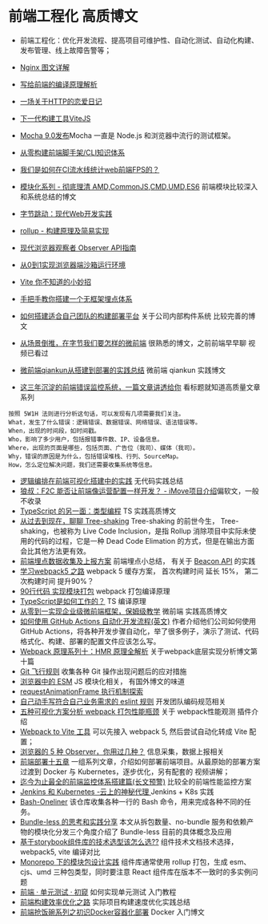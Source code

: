 # 前端工程化 高质博文
* 前端工程化：优化开发流程、提高项目可维护性、自动化测试、自动化构建、发布管理、线上故障告警等；

* [Nginx 图文详解](https://mp.weixin.qq.com/s/vZkXcMOOWu0tsZ_5a6gtew)
* [写给前端的编译原理解析](https://mp.weixin.qq.com/s/Ck5M7vyMe8_8GNqZtA3e0w)
* [一场关于HTTP的恋爱日记](https://mp.weixin.qq.com/s/7Bp8Q9ySIXpnaBfO4jk6Vw)
* [下一代构建工具ViteJS](https://mp.weixin.qq.com/s/NKquEOw1ZP-n2CXcJq9zQw)
* [Mocha 9.0发布](https://github.com/mochajs/mocha/releases/tag/v9.0.0)Mocha 一直是 Node.js 和浏览器中流行的测试框架。
* [从零构建前端脚手架/CLI知识体系](https://juejin.cn/post/6966119324478079007#heading-22)
* [我们是如何在CI流水线统计web前端FPS的？](https://mp.weixin.qq.com/s/fD-jtZ0ETUWwyL3YhmA3kw)
* [模块化系列 - 彻底理清 AMD,CommonJS,CMD,UMD,ES6](https://zhuanlan.zhihu.com/p/108217164) 前端模块比较深入和系统总结的博文
* [字节跳动：现代Web开发实践](https://mp.weixin.qq.com/s/0VDBAgEvqB1xiUs540Fu9A)
* [rollup - 构建原理及简易实现](https://mp.weixin.qq.com/s/diE0M-TWtGoYUUTfTNN26A)
* [现代浏览器观察者 Observer API指南](https://juejin.cn/post/6844903976937209863#heading-4)
* [从0到1实现浏览器端沙箱运行环境](https://mp.weixin.qq.com/s/7CD_F0hEZtYRK0fvBWb_gQ)
* [Vite 你不知道的小妙招](https://mp.weixin.qq.com/s/J_HBCBATgVEexbhzKvb2wQ)
* [手把手教你搭建一个无框架埋点体系](https://mp.weixin.qq.com/s/TcaOUBMBBEGQoQPAjYXb_Q)
* [如何搭建适合自己团队的构建部署平台](https://mp.weixin.qq.com/s/sI-2j9kxAFbZdGSdDnMtVA) 关于公司内部构件系统 比较完善的博文
* [从场景倒推，在字节我们要怎样的微前端](https://mp.weixin.qq.com/s/pTjaje1LUQ2K6VnfsM2eSg) 很熟悉的博文，之前前端早早聊 视频已看过
* [微前端qiankun从搭建到部署的实践总结](https://mp.weixin.qq.com/s/0ox_sLQluMR6gL88yzfIkg) 微前端 qiankun 实践博文
* [这三年沉淀的前端错误监控系统，一篇文章讲透给你](https://mp.weixin.qq.com/s/NY72_cRGAPsex78YwVF_hg) 看标题就知道高质量文章系列
```
按照 5W1H 法则进行分析这句话，可以发现有几项需要我们关注。
What，发⽣了什么错误：逻辑错误、数据错误、⽹络错误、语法错误等。
When，出现的时间段，如时间戳。
Who，影响了多少用户，包括报错事件数、IP、设备信息。
Where，出现的页面是哪些，包括页面、广告位（我司）、媒体（我司）。
Why，错误的原因是为什么，包括错误堆栈、⾏列、SourceMap。
How，怎么定位解决问题，我们还需要收集系统等信息。
```
* [逻辑编排在前端可视化搭建中的实践](https://juejin.cn/post/6942459694430552071) 无代码实践总结
* [狼叔：F2C 能否让前端像运营配置一样开发？ - iMove项目介绍](https://jishuin.proginn.com/p/763bfbd37be6)偏软文，一般不收录
* [TypeScript 的另一面：类型编程](https://juejin.cn/post/6989796543880495135?from=main_page#heading-22) TS 实践高质博文
* [从过去到现在，聊聊 Tree-shaking](https://mp.weixin.qq.com/s/TNXO2ifPymaTxIqzBAmkSQ) Tree-shaking 的前世今生， Tree-shaking，也被称为 Live Code Inclusion，是指 Rollup 消除项目中实际未使用的代码的过程，它是一种 Dead Code Elimation 的方式，但是在输出方面会比其他方法更有效。
* [前端埋点数据收集及上报方案](https://www.shymean.com/article/%E5%89%8D%E7%AB%AF%E5%9F%8B%E7%82%B9%E6%95%B0%E6%8D%AE%E6%94%B6%E9%9B%86%E5%8F%8A%E4%B8%8A%E6%8A%A5%E6%96%B9%E6%A1%88) 前端埋点小总结， 有关于 [Beacon API](https://developer.mozilla.org/zh-CN/docs/Web/API/Beacon_API) 的实践
* [学习webpack5 之路](https://mp.weixin.qq.com/s/pwynolH0pTtT38f-xBUsXw) webpack 5 缓存方案， 首次构建时间 延长 15%， 第二次构建时间 提升90%？
* [90行代码 实现模块打包](https://mp.weixin.qq.com/s/jmtLatozjNxQSg9URBs1Vg) webpack 打包编译原理
* [TypeScript是如何工作的？](https://mp.weixin.qq.com/s/XF8tWJlwZC04WTdmltmXNQ) TS 编译原理
* [从零到一实现企业级微前端框架，保姆级教学](https://juejin.cn/post/7004661323124441102#heading-0) 微前端 实践高质博文
* [如何使用 GitHub Actions 自动化开发流程(英文)](https://posthog.com/blog/automating-a-software-company-with-github-actions) 作者介绍他们公司如何使用 GitHub Actions，将各种开发步骤自动化，举了很多例子，演示了测试、代码格式化、构建、部署的配置文件应该怎么写。
* [Webpack 原理系列十：HMR 原理全解析](https://mp.weixin.qq.com/s/cbYMpuc4hnV9NA4VfqJLvg) 关于webpack底层实现分析博文第十篇
* [Git 飞行规则](https://github.com/k88hudson/git-flight-rules/blob/master/README_zh-CN.md) 收集各种 Git 操作出现问题后的应对措施
* [浏览器中的 ESM](https://mp.weixin.qq.com/s/bMgYgS6rWPkerDo-D6vmMw) JS 模块化相关， 有国外博文的味道
* [requestAnimationFrame 执行机制探索](https://mp.weixin.qq.com/s/ocFcBRjj8xzizF5ebFepdA)
* [自己动手写符合自己业务需求的 eslint 规则](https://mp.weixin.qq.com/s/cbWY0BYeNiCuNtpmylOH9g) 开发团队编码规范相关
* [五种可视化方案分析 webpack 打包性能瓶颈](https://juejin.cn/post/6844904056985485320) 关于 webpack性能观测 插件介绍
* [Webpack to Vite 工具](https://github.com/originjs/webpack-to-vite) 可以先接入 webpack 5, 然后尝试自动化转成 Vite 配置；
* [浏览器的 5 种 Observer，你用过几种？](https://mp.weixin.qq.com/s/-fLZe164aWAaPJ55iZ_m2w) 信息采集，数据上报相关
* [前端部署十五章](https://q.shanyue.tech/deploy/) 一组系列文章，介绍如何部署前端项目。从最原始的部署方案过渡到 Docker 与 Kubernetes，逐步优化，另有配套的 视频讲解；
* [迄今为止最全的前端监控体系搭建篇(长文预警)](https://mp.weixin.qq.com/s/7c0yqwSxK-FvLm1iKZrjmQ) 比较全的前端性能监控方案
* [Jenkins 和 Kubernetes -云上的神秘代理 ](https://www.jenkins.io/zh/blog/2018/09/14/kubernetes-and-secret-agents/) Jenkins + K8s 实践
* [Bash-Oneliner](https://github.com/onceupon/Bash-Oneliner) 该仓库收集各种一行的 Bash 命令，用来完成各种不同的任务。
* [Bundle-less 的思考和实践分享](https://mp.weixin.qq.com/s/nk5SN8AKwyFkUTEOiLCBdQ) 本文从拆包数量、no-bundle 服务和依赖产物的模块化分发三个角度介绍了 Bundle-less 目前的具体概念及应用
* [基于storybook组件库的技术选型该怎么选??](https://mp.weixin.qq.com/s/xjY0d8eNTmAuCZKxKQeu7g) 组件技术文档技术选择，webpack5, vite 编译对比
* [Monorepo 下的模块包设计实践](https://zhuanlan.zhihu.com/p/456483953) 组件库通常使用 rollup 打包，生成 esm、cjs、umd 三种包类型，同时要注意 React 组件库在版本不一致时的多实例问题
* [前端 · 单元测试 · 初窥](https://mp.weixin.qq.com/s/REKt5JnbfJIQY0W9PhCPOA) 如何实现单元测试 入门教程
* [前端构建效率优化之路](https://mp.weixin.qq.com/s/ORqdfZZ8qFyJdYTRwEULgQ) 实际项目构建速度优化实践总结
* [前端抢饭碗系列之初识Docker容器化部署](https://mp.weixin.qq.com/s/unaqvUt-opQJo8AdQDjQTw) Docker 入门博文


